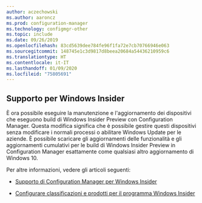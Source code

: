 ```yaml
---
author: aczechowski
ms.author: aaroncz
ms.prod: configuration-manager
ms.technology: configmgr-other
ms.topic: include
ms.date: 09/26/2019
ms.openlocfilehash: 83cd5639dee784fe96f1fa72e7cb70766946e063
ms.sourcegitcommit: 148745e1c3d9817d8beea20684a54436210959c6
ms.translationtype: HT
ms.contentlocale: it-IT
ms.lasthandoff: 01/09/2020
ms.locfileid: "75805691"
---
```

## <a name="bkmk_wifb"></a> Supporto per Windows Insider

<!--3556023-->

È ora possibile eseguire la manutenzione e l'aggiornamento dei dispositivi che eseguono build di Windows Insider Preview con Configuration Manager. Questa modifica significa che è possibile gestire questi dispositivi senza modificare i normali processi o abilitare Windows Update per le aziende. È possibile scaricare gli aggiornamenti delle funzionalità e gli aggiornamenti cumulativi per le build di Windows Insider Preview in Configuration Manager esattamente come qualsiasi altro aggiornamento di Windows 10.

Per altre informazioni, vedere gli articoli seguenti:

- [Supporto di Configuration Manager per Windows Insider](/sccm/core/plan-design/configs/support-for-windows-10#bkmk_WIfB-support)

- [Configurare classificazioni e prodotti per il programma Windows Insider](/sccm/sum/get-started/configure-classifications-and-products#bkmk_WIfB)
